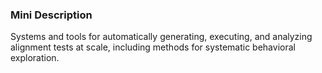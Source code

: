 ### Mini Description

Systems and tools for automatically generating, executing, and analyzing alignment tests at scale, including methods for systematic behavioral exploration.
